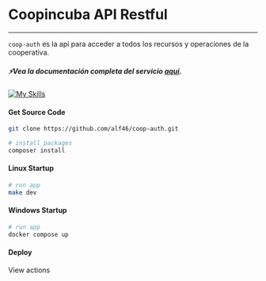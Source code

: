 # Coopincuba API Restful
---

`coop-auth` es la api para acceder a todos los recursos y operaciones de la cooperativa.

##### ⚡Vea la documentación completa del servicio [aqui](https://github.com/alf46/coop-auth/issues/1).

[![My Skills](https://skillicons.dev/icons?i=linux,git,docker,php,mysql&perline=5)](https://skillicons.dev)

#### Get Source Code
```bash
git clone https://github.com/alf46/coop-auth.git

# install packages
composer install
```

#### Linux Startup
```bash
# run app
make dev
```

#### Windows Startup
```bash
# run app
docker compose up
```

#### Deploy
View actions